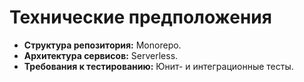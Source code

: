 # Технические предположения
* **Структура репозитория:** Monorepo.
* **Архитектура сервисов:** Serverless.
* **Требования к тестированию:** Юнит- и интеграционные тесты.